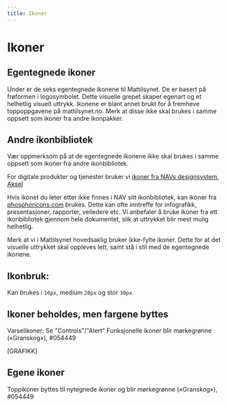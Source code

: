 ```yaml
---
title: Ikoner
---
```


# Ikoner

<!--[NEDLASTINGSKNAPP]-->

## Egentegnede ikoner
Under er de seks egentegnede ikonene til Mattilsynet. De er basert på frøformen i logosymbolet.
Dette visuelle grepet skaper egenart og et helhetlig visuelt uttrykk. Ikonene er blant annet brukt for å fremheve toppoppgavene på mattilsynet.no. Merk at disse ikke skal brukes i samme oppsett som ikoner fra andre ikonpakker. 

<Svgs path="../public/icons" />

## Andre ikonbibliotek
Vær oppmerksom på at de egentegnede ikonene ikke skal brukes i samme oppsett som ikoner fra andre ikonbibliotek.

For digitale produkter og tjenester bruker vi [ikoner fra NAVs designsystem, Aksel](https://aksel.nav.no/ikoner)

Hvis ikonet du leter etter ikke finnes i NAV sitt ikonbibliotek, kan ikoner fra [phosphoricons.com](https://phosphoricons.com/) brukes. Dette kan ofte inntreffe for infografikk, presentasjoner, rapporter, veiledere etc. Vi anbefaler å bruke ikoner fra ett ikonbibliotek gjennom hele dokumentet, slik at uttrykket blir mest mulig helhetlig.

Merk at vi i Mattilsynet hovedsaklig bruker ikke-fylte ikoner. Dette for at det visuelle uttrykket skal oppleves lett, samt stå i stil med de egentegnede ikonene.

## Ikonbruk:
Kan brukes i `16px`, medium `20px` og stor `30px`.

## Ikoner beholdes, men fargene byttes
Varselikoner: Se "Controls"/"Alert"
Funksjonelle ikoner blir mørkegrønne («Granskog»), #054449

[GRAFIKK]

## Egene ikoner
Toppikoner byttes til nytegnede ikoner
og blir mørkegrønne («Granskog»), #054449